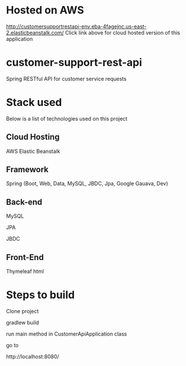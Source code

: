 # Hosted on AWS
http://customersupportrestapi-env.eba-4fagejnc.us-east-2.elasticbeanstalk.com/
Click link above for cloud hosted version of this application

# customer-support-rest-api
Spring RESTful API for customer service requests

# Stack used
Below is a list of technologies used on this project

## Cloud Hosting
AWS Elastic Beanstalk

## Framework
Spring (Boot, Web, Data, MySQL, JBDC, Jpa, Google Gauava, Dev)

## Back-end
MySQL

JPA

JBDC

## Front-End
Thymeleaf html

# Steps to build

Clone project

gradlew build

run main method in CustomerApiApplication class

go to 

http://localhost:8080/
